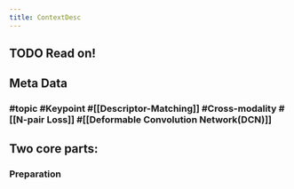 ```yaml
---
title: ContextDesc
---
```


## TODO  Read on!
## Meta Data
### #topic #Keypoint #[[Descriptor-Matching]]  #Cross-modality #[[N-pair Loss]]  #[[Deformable Convolution Network(DCN)]]
## Two core parts:
### Preparation
